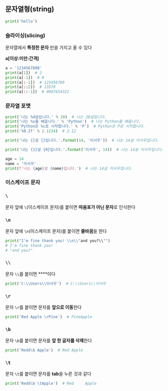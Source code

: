## 문자열형(string)

```Python
print('hello')
```

### 슬라이싱(slicing)

문자열에서 **특정한 문자** 만을 가지고 올 수 있다

**a[이상:미만:간격]**

```Python
a = '1234567890'
print(a[1])  # 2
print(a[-1])  # 0
print(a[:-1])  # 123456789
print(a[::2])  # 13579
print(a[::-1])  # 0987654321
```

### 문자열 포맷

```Python
print('나는 %d살입니다.' % 20)  # 나는 20살입니다.
print('나는 %s를 배웁니다.' % 'Python')  # 나는 Python를 배웁니다.
print('Python은 %c로 시작합니다.' % 'P')  # Python은 P로 시작합니다.
print('%0.2f' % 2.1234)  # 2.12
```

```Python
print('나는 {}살 {}입니다.'.format(14, '이서우'))  # 나는 14살 이서우입니다.
```

```Python
print('나는 {1}살 {0}입니다.'.format('이서우', 14))  # 나는 14살 이서우입니다.
```

```Python
age = 14
name = '이서우'
print(f'나는 {age}살 {name}입니다.')  # 나는 14살 이서우입니다.
```

### 이스케이프 문자

### `\`

문자 앞에 `\`(이스케이프 문자)를 붙이면 **따옴표가 아닌 문자**로 인식한다

### `\n`

문자 앞에 `\n`(이스케이프 문자)를 붙이면 **줄바꿈**을 한다

```Python
print("I'm fine thank you! \\n\\"and you?\\"")
# I'm fine thank you!
# "and you?"
```

### `\\`

문자 `\\`를 붙이면 **\**이다

```Python
print('C:\\Users\\이서우')  # C:\\Users\\이서우
```

### `\r`

문자 `\r`를 붙이면 문자를 **앞으로 이동**한다

```Python
print('Red Apple \rPine')  # PineApple
```

### `\b`

문자 `\b`를 붙이면 문자를 **앞 한 글자를 삭제**한다

```Python
print('Redd\b Apple')  # Red Apple
```

### `\t`

문자 `\t`를 붙이면 문자를 **tab**을 누른 것과 같다

```Python
print('Redd\b \tApple')  # Red     Apple
```